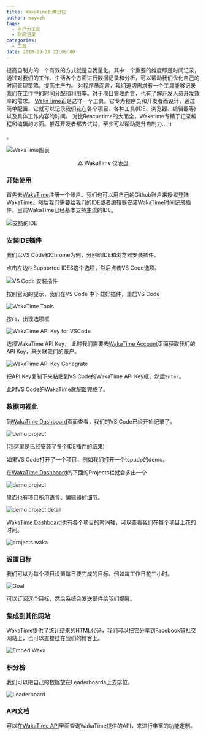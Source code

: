 ```yaml
---
title: WakaTime折腾日记
author: maywzh
tags:
  - 生产力工具
  - 时间记录
categories:
  - 工具
date: 2018-09-28 21:06:00
---
```


提高自制力的一个有效的方式就是自我量化，其中一个重要的维度即是时间记录，通过对我们的工作、生活各个方面进行数据记录和分析，可以帮助我们优化自己的时间管理策略，提高生产力。
对程序员而言，我们迫切需求有一个工具能够记录我们在工作中的时间分配和利用率。对于项目管理而言，也有了解开发人员开发效率的需求。
[WakaTime](WakaTime.com)正是这样一个工具。它专为程序员和开发者而设计，通过简单配置，它就可以记录我们花在各个项目、各种工具(IDE、浏览器、编辑器等)以及具体工作内容的时间。
对比Rescuetime的大而全，Wakatime专精于记录编程和编辑的方面。推荐开发者都去试试，至少可以帮助提升自制力... :)

<!--more-->

。

![WakaTime图表](https://ws3.sinaimg.cn/large/006tNc79gy1fvpio1scoij30wz0kqtbk.jpg)

<center>△ WakaTime 仪表盘</center>

### 开始使用

首先去[WakaTime](WakaTime.com)注册一个账户。我们也可以用自己的Github账户来授权登陆WakaTime。然后我们需要给我们的IDE或者编辑器安装WakaTime时间记录插件，目前WakaTime已经基本支持主流的IDE。

![支持的IDE](https://ws2.sinaimg.cn/large/006tNc79gy1fvpix0uen4j31fn0np7a5.jpg)

### 安装IDE插件

我们以VS Code和Chrome为例，分别给IDE和浏览器安装插件。

点击左边栏Supported IDES这个选项，然后点击VS Code选项。

![VS Code 安装插件](https://ws3.sinaimg.cn/large/006tNc79gy1fvpj4qkuoaj30up0iljtw.jpg)

按照官网的提示，我们在VS Code 中下载好插件，重启VS Code

![WakaTime Tools](https://ws2.sinaimg.cn/large/006tNc79gy1fvpj1qso27j31kw09kq6d.jpg)

按`F1`，出现选项框

![WakaTime API Key for VSCode](https://ws1.sinaimg.cn/large/006tNc79gy1fvpj4lsuimj30zg0rgjvz.jpg)

选择WakaTime API Key， 此时我们需要去[WakaTime Account](https://WakaTime.com/settings/account)页面获取我们的API Key，来关联我们的账户。

![WakaTime API Key Genegrate](https://ws2.sinaimg.cn/large/006tNc79gy1fvpj77igm0j31bc044jro.jpg)

把API Key复制下来粘贴到VS Code的WakaTime API Key框，然后`Enter`。

此时VS Code的WakaTime就配置完成了。

### 数据可视化

到[WakaTime Dashboard](https://WakaTime.com/dashboard)页面查看，我们的VS Code已经开始记录了。

![demo project](https://ws1.sinaimg.cn/large/006tNc79gy1fvpjbbgdmej30j905qq3a.jpg)

(我这里是已经安装了多个IDE插件的结果)

如果VS Code打开了一个项目，例如我们打开一个tcpudp的demo。

在[WakaTime Dashboard](https://WakaTime.com/dashboard)的下面的Projects栏就会多出一个

![demo project](https://ws1.sinaimg.cn/large/006tNc79gy1fvpjfaomjbj30fe05fwei.jpg)

里面也有项目所用语言、编辑器的细节。

![demo project detail](https://ws3.sinaimg.cn/large/006tNc79gy1fvpjv6t0y4j318p0ijjtb.jpg)

[WakaTime Dashboard](https://WakaTime.com/dashboard)也有各个项目的时间轴，可以查看我们在每个项目上花的时间。

![projects waka](https://ws4.sinaimg.cn/large/006tNc79gy1fvpjl6dl1xj30hz05a74i.jpg)

### 设置目标

我们可以为每个项目设置每日要完成的目标，例如每工作日花三小时。

![Goal](https://ws3.sinaimg.cn/large/006tNc79gy1fvpjqe00vrj319z08gt9b.jpg)

可以订阅这个目标，然后系统会发送邮件给我们提醒。

### 集成到其他网站

WakaTime提供了统计结果的HTML代码，我们可以把它分享到Facebook等社交网站上，也可以直接挂在我们的博客上。

![Embed Waka](https://ws1.sinaimg.cn/large/006tNc79gy1fvpjt8ospjj30p40jt40g.jpg)

### 积分榜

我们可以把自己的数据放在Leaderboards上去排位。

![Leaderboard](https://ws3.sinaimg.cn/large/006tNc79gy1fvpjyyw6h3j31480alq51.jpg)



### API文档

可以在[WakaTime API](https://WakaTime.com/developers)里面查询WakaTime提供的API，来进行丰富的功能定制。